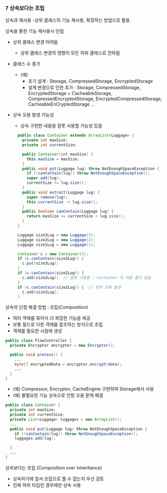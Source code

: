 ### 7 상속보다는 조립
상속과 재사용
-상위 클래스의 기능 재사용, 확장하는 방법으로 활용

상속을 통한 기능 재사용시 단점
- 상위 클래스 변경 어려움
  - 상위 클래스 변경의 영향이 모든 하위 클래스로 전파됨
- 클래스 수 증가
  - (예)
    - 초기 설계 : Storage, CompressedStorage, EncryptedStorage
    - 설계 변경으로 인한 추가 : Storage, CompressedStorage, EncryptedStorage + CacheableStorage, CompressedEncryptedStorage, EncryptedCompressedStorage, CacheableEnCryptedStorage ...
- 상속 오용 발생 가능성
  - 상속 구현한 내용을 잘못 사용할 가능성 있음

  ```java
    public class Container extends ArrayList<Luggage> {
      private int maxSize;
      private int currentSize;

      public Container(int maxSize) {
        this.maxSize = maxSize;
      }
      public void put(Luggage lug) throw NotEnoughSpaceException {
        if (!canContain(lug)) throw NotEnoughSpaceException();
        super.add(lug);
        currentSize += lug.size();
      }
      public void extract(Luggage lug) {
        super.remove(lug);
        this.currentSize -+ lug.size();
      }
      public boolean canContain(Luggage lug) {
        return maxSize >= currentSize + lug.size();
      }
    }
  ```

  ```java
    Luggage size3Lug = new Luggage(3);
    Luggage size2Lug = new Luggage(2);
    Luggage size1Lug = new Luggage(1);

    Container c = new Container(5);
    if (c.canContain(size3Lug)) {
      c.put(size3Lug);
    }
    if (c.canContain(size2Lug)) {
      c.add(size2Lug);  // 잘못 사용함 : Container 의 여분 줄지 않음
    }
    if (c.canContain(size1Lug)) {  // 로직 오류 발생
      c.add(size1Lug);
    }
  ```

상속의 단점 해결 방법 : 조립(Composition)
- 여러 객체를 묶어서 더 복잡한 기능을 제공
- 보통 필드로 다른 객체를 참조하는 방식으로 조립
- 객체를 필요한 시점에 생성

```java
public class FlowController {
  private Encryptor encryptor = new Encryptor();

  public void process() {
    ...
    byte[] encryptedData = encryptor.encrypt(data);
    ...
  }
}
```

- (예) Compressor, Encryptor, CacheEngine 구현하여 Storage에서 사용
- (예) 불필요한 기능 상속으로 인항 오용 문제 해결

```java
public class Container {
  private int maxSize;
  private int currentSize;
  private List<Luggage> luggages = new ArrayList();
  ...
  public void put(Luggage lug) throw NotEnoughSpaceException {
    if (!canContain(lug)) throw NotEnoughSpaceException();
    luggages.add(lug);

  }
  ...
}
```

상속보다는 조립 (Composition over inheritance)
- 상속하기에 앞서 조립으로 풀 수 없는지 우선 검토
- 진짜 하위 타입인 경우에만 상속 사용
